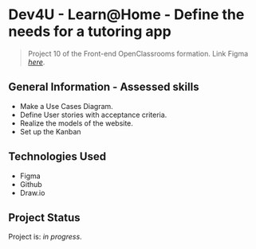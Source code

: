 # Dev4U - Learn@Home - Define the needs for a tutoring app 

> Project 10 of the Front-end OpenClassrooms formation.
> Link Figma [_here_](https://www.figma.com/file/qvMkUeBoSh3fhRCgRpf4SQ/Learn%40Home-Project?node-id=0%3A1).

## General Information - Assessed skills
- Make a Use Cases Diagram.
- Define User stories with acceptance criteria.
- Realize the models of the website.
- Set up the Kanban

## Technologies Used
- Figma
- Github
- Draw.io

## Project Status
Project is: _in progress_.
